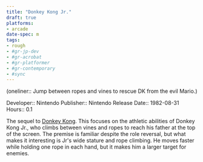 ```yaml
---
title: "Donkey Kong Jr."
draft: true
platforms:
- arcade
date-spec: m
tags:
- rough
- #gr-jp-dev 
- #gr-acrobat 
- #gr-platformer 
- #gr-contemporary 
- #sync
---
```


(oneliner:: Jump between ropes and vines to rescue DK from the evil Mario.)

Developer:: Nintendo
Publisher:: Nintendo
Release Date:: 1982-08-31
Hours:: 0.1

The sequel to [Donkey Kong](gamerecs/Donkey%20Kong.md). This focuses on the athletic abilities of Donkey Kong Jr., who climbs between vines and ropes to reach his father at the top of the screen. The premise is familiar despite the role reversal, but what makes it interesting is Jr's wide stature and rope climbing. He moves faster while holding one rope in each hand, but it makes him a larger target for enemies.